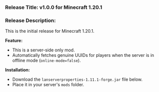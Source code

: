 ### Release Title: v1.0.0 for Minecraft 1.20.1

### Release Description:

This is the initial release for Minecraft 1.20.1.

**Feature:**
*   This is a server-side only mod.
*   Automatically fetches genuine UUIDs for players when the server is in offline mode (`online-mode=false`).

**Installation:**
*   Download the `lanserverproperties-1.11.1-forge.jar` file below.
*   Place it in your server's `mods` folder.